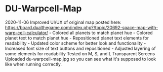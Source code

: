 # DU-Warpcell-Map
 
 2020-11-06    Improved UI/UX of original map posted here: https://board.dualthegame.com/index.php?/topic/20692-space-map-with-warp-cell-calculator/
                   - Colored all planets to match planet hue
                   - Colored planet text to match planet hue
                   - Repositioned planet text elements for readability
                   - Updated color scheme for better look and functionality
                   - Increased font size of text buttons and repositioned
                   - Adjusted layering of some elements for readability
               Tested on M, S, and L Transparent Screens
               Uploaded du-warpcell-map.jpg so you can see what it's supposed to look like when running correctly.
